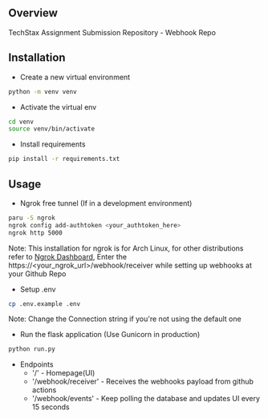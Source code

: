 ## Overview 

TechStax Assignment Submission Repository - Webhook Repo

## Installation 

  - Create a new virtual environment 
  ```bash
  python -m venv venv
  ```

  - Activate the virtual env
  ```bash
  cd venv
  source venv/bin/activate
  ```

  - Install requirements
  ```bash
  pip install -r requirements.txt
  ```

## Usage

  - Ngrok free tunnel (If in a development environment)
  ```bash
  paru -S ngrok
  ngrok config add-authtoken <your_authtoken_here>
  ngrok http 5000
  ```
  Note: This installation for ngrok is for Arch Linux, for other distributions refer to [Ngrok Dashboard](https://dashboard.ngrok.com/get-started/setup/), Enter the https://<your_ngrok_url>/webhook/receiver while setting up webhooks at your Github Repo


  - Setup .env
  ```bash
  cp .env.example .env
  ```
  Note: Change the Connection string if you're not using the default one
  

  - Run the flask application (Use Gunicorn in production)
  ```bash
  python run.py
  ```

  - Endpoints
    - '/' - Homepage(UI)
    - '/webhook/receiver' - Receives the webhooks payload from github actions
    - '/webhook/events' - Keep polling the database and updates UI every 15 seconds

  
  
